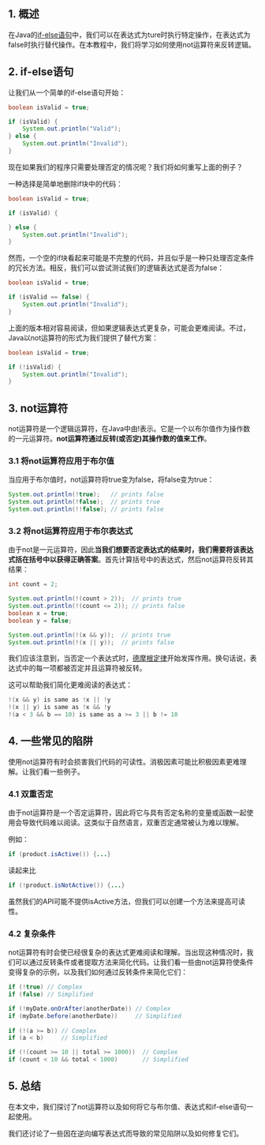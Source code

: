 ## 1. 概述

在Java的[if-else语句](https://www.baeldung.com/java-if-else)中，我们可以在表达式为ture时执行特定操作，在表达式为false时执行替代操作。在本教程中，我们将学习如何使用not运算符来反转逻辑。

## 2. if-else语句

让我们从一个简单的if-else语句开始：

```java
boolean isValid = true;

if (isValid) {
    System.out.println("Valid");
} else {
    System.out.println("Invalid");
}
```

现在如果我们的程序只需要处理否定的情况呢？我们将如何重写上面的例子？

一种选择是简单地删除if块中的代码：

```java
boolean isValid = true;

if (isValid) {

} else {
    System.out.println("Invalid");
}
```

然而，一个空的if块看起来可能是不完整的代码，并且似乎是一种只处理否定条件的冗长方法。相反，我们可以尝试测试我们的逻辑表达式是否为false：

```java
boolean isValid = true;

if (isValid == false) {
    System.out.println("Invalid");
}
```

上面的版本相对容易阅读，但如果逻辑表达式更复杂，可能会更难阅读。不过，Java以not运算符的形式为我们提供了替代方案：

```java
boolean isValid = true;

if (!isValid) {
    System.out.println("Invalid");
}
```

## 3. not运算符

not运算符是一个逻辑运算符，在Java中由!表示。它是一个以布尔值作为操作数的一元运算符。**not运算符通过反转(或否定)其操作数的值来工作**。

### 3.1 将not运算符应用于布尔值

当应用于布尔值时，not运算符将true变为false，将false变为true：

```java
System.out.println(!true);   // prints false 
System.out.println(!false);  // prints true 
System.out.println(!!false); // prints false
```

### 3.2 将not运算符应用于布尔表达式

由于not是一元运算符，因此**当我们想要否定表达式的结果时，我们需要将该表达式括在括号中以获得正确答案**。首先计算括号中的表达式，然后not运算符反转其结果：

```java
int count = 2;

System.out.println(!(count > 2));  // prints true
System.out.println(!(count <= 2)); // prints false
boolean x = true;
boolean y = false;

System.out.println(!(x && y));  // prints true
System.out.println(!(x || y));  // prints false
```

我们应该注意到，当否定一个表达式时，[德摩根定律](https://en.wikipedia.org/wiki/De_Morgan's_laws)开始发挥作用。换句话说，表达式中的每一项都被否定并且运算符被反转。

这可以帮助我们简化更难阅读的表达式：

```java
!(x && y) is same as !x || !y
!(x || y) is same as !x && !y
!(a < 3 && b == 10) is same as a >= 3 || b != 10
```

## 4. 一些常见的陷阱

使用not运算符有时会损害我们代码的可读性。消极因素可能比积极因素更难理解。让我们看一些例子。

### 4.1 双重否定

由于not运算符是一个否定运算符，因此将它与具有否定名称的变量或函数一起使用会导致代码难以阅读。这类似于自然语言，双重否定通常被认为难以理解。

例如：

```java
if (product.isActive()) {...}
```

读起来比

```java
if (!product.isNotActive()) {...}
```

虽然我们的API可能不提供isActive方法，但我们可以创建一个方法来提高可读性。

### 4.2 复杂条件

not运算符有时会使已经很复杂的表达式更难阅读和理解。当出现这种情况时，我们可以通过反转条件或者提取方法来简化代码。让我们看一些由not运算符使条件变得复杂的示例，以及我们如何通过反转条件来简化它们：

```java
if (!true) // Complex
if (false) // Simplified

if (!myDate.onOrAfter(anotherDate)) // Complex 
if (myDate.before(anotherDate))     // Simplified
 
if (!(a >= b)) // Complex
if (a < b)     // Simplified

if (!(count >= 10 || total >= 1000))  // Complex
if (count < 10 && total < 1000)       // Simplified
```

## 5. 总结

在本文中，我们探讨了not运算符以及如何将它与布尔值、表达式和if-else语句一起使用。

我们还讨论了一些因在逆向编写表达式而导致的常见陷阱以及如何修复它们。